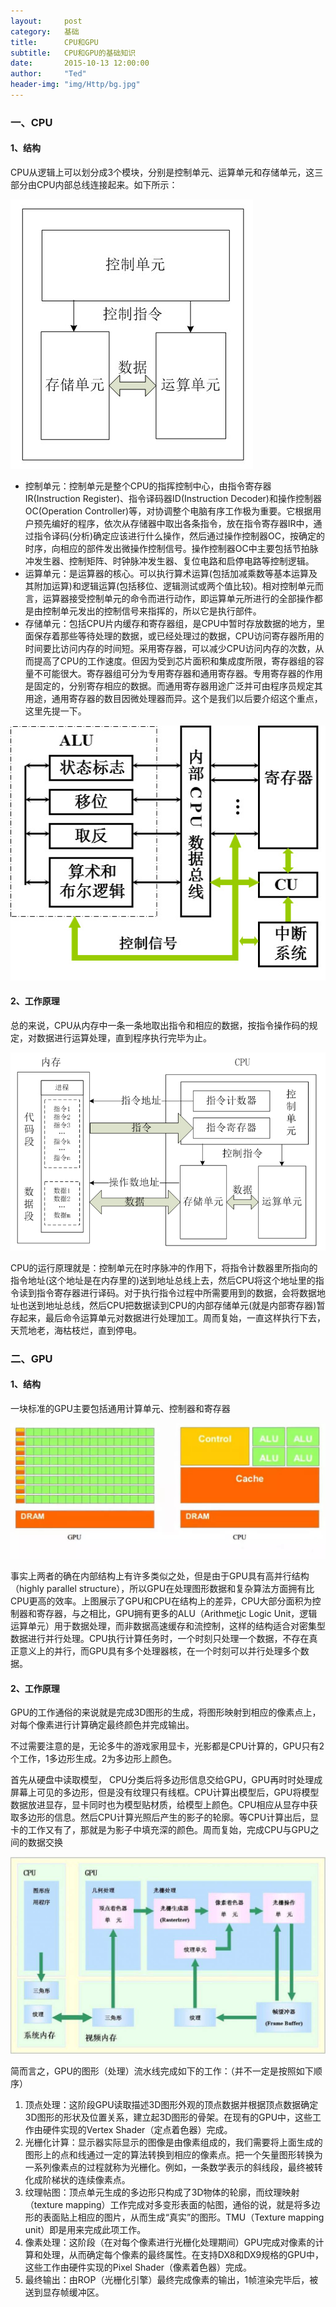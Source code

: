 ```yaml
---
layout:     post
category:   基础
title:      CPU和GPU
subtitle:   CPU和GPU的基础知识
date:       2015-10-13 12:00:00
author:     "Ted"
header-img: "img/Http/bg.jpg"
---
```


### 一、CPU

#### 1、结构

CPU从逻辑上可以划分成3个模块，分别是控制单元、运算单元和存储单元，这三部分由CPU内部总线连接起来。如下所示：

![img](/img/Simple_1/41.jpg)

- 控制单元：控制单元是整个CPU的指挥控制中心，由指令寄存器IR(Instruction Register)、指令译码器ID(Instruction Decoder)和操作控制器OC(Operation Controller)等，对协调整个电脑有序工作极为重要。它根据用户预先编好的程序，依次从存储器中取出各条指令，放在指令寄存器IR中，通过指令译码(分析)确定应该进行什么操作，然后通过操作控制器OC，按确定的时序，向相应的部件发出微操作控制信号。操作控制器OC中主要包括节拍脉冲发生器、控制矩阵、时钟脉冲发生器、复位电路和启停电路等控制逻辑。
- 运算单元：是运算器的核心。可以执行算术运算(包括加减乘数等基本运算及其附加运算)和逻辑运算(包括移位、逻辑测试或两个值比较)。相对控制单元而言，运算器接受控制单元的命令而进行动作，即运算单元所进行的全部操作都是由控制单元发出的控制信号来指挥的，所以它是执行部件。
- 存储单元：包括CPU片内缓存和寄存器组，是CPU中暂时存放数据的地方，里面保存着那些等待处理的数据，或已经处理过的数据，CPU访问寄存器所用的时间要比访问内存的时间短。采用寄存器，可以减少CPU访问内存的次数，从而提高了CPU的工作速度。但因为受到芯片面积和集成度所限，寄存器组的容量不可能很大。寄存器组可分为专用寄存器和通用寄存器。专用寄存器的作用是固定的，分别寄存相应的数据。而通用寄存器用途广泛并可由程序员规定其用途，通用寄存器的数目因微处理器而异。这个是我们以后要介绍这个重点，这里先提一下。

![img](/img/Simple_1/42.jpg)

#### 2、工作原理

总的来说，CPU从内存中一条一条地取出指令和相应的数据，按指令操作码的规定，对数据进行运算处理，直到程序执行完毕为止。

![img](/img/Simple_1/43.jpg)

CPU的运行原理就是：控制单元在时序脉冲的作用下，将指令计数器里所指向的指令地址(这个地址是在内存里的)送到地址总线上去，然后CPU将这个地址里的指令读到指令寄存器进行译码。对于执行指令过程中所需要用到的数据，会将数据地址也送到地址总线，然后CPU把数据读到CPU的内部存储单元(就是内部寄存器)暂存起来，最后命令运算单元对数据进行处理加工。周而复始，一直这样执行下去，天荒地老，海枯枝烂，直到停电。

### 二、GPU

#### 1、结构

一块标准的GPU主要包括通用计算单元、控制器和寄存器

![img](/img/Simple_1/44.jpg)

事实上两者的确在内部结构上有许多类似之处，但是由于GPU具有高并行结构（highly parallel structure），所以GPU在处理图形数据和复杂算法方面拥有比CPU更高的效率。上图展示了GPU和CPU在结构上的差异，CPU大部分面积为控制器和寄存器，与之相比，GPU拥有更多的ALU（Arithme[ti](http://www.elecfans.com/tags/%E5%BE%B7%E5%B7%9E%E4%BB%AA%E5%99%A8/)c Logic Unit，逻辑运算单元）用于数据处理，而非数据高速缓存和流控制，这样的结构适合对密集型数据进行并行处理。CPU执行计算任务时，一个时刻只处理一个数据，不存在真正意义上的并行，而GPU具有多个处理器核，在一个时刻可以并行处理多个数据。

#### 2、工作原理

GPU的工作通俗的来说就是完成3D图形的生成，将图形映射到相应的像素点上，对每个像素进行计算确定最终颜色并完成输出。

不过需要注意的是，无论多牛的游戏家用显卡，光影都是CPU计算的，GPU只有2个工作，1多边形生成。2为多边形上颜色。

首先从硬盘中读取模型， CPU分类后将多边形信息交给GPU，GPU再时时处理成屏幕上可见的多边形，但是没有纹理只有线框。CPU计算出模型后，GPU将模型数据放进显存，显卡同时也为模型贴材质，给模型上颜色。CPU相应从显存中获取多边形的信息。然后CPU计算光照后产生的影子的轮廓。等CPU计算出后，显卡的工作又有了，那就是为影子中填充深的颜色。周而复始，完成CPU与GPU之间的数据交换

![img](/img/Simple_1/45.jpg)

简而言之，GPU的图形（处理）流水线完成如下的工作：（并不一定是按照如下顺序）

1. 顶点处理：这阶段GPU读取描述3D图形外观的顶点数据并根据顶点数据确定3D图形的形状及位置关系，建立起3D图形的骨架。在现有的GPU中，这些工作由硬件实现的Vertex Shader（定点着色器）完成。
2. 光栅化计算：显示器实际显示的图像是由像素组成的，我们需要将上面生成的图形上的点和线通过一定的算法转换到相应的像素点。把一个矢量图形转换为一系列像素点的过程就称为光栅化。例如，一条数学表示的斜线段，最终被转化成阶梯状的连续像素点。
3. 纹理帖图：顶点单元生成的多边形只构成了3D物体的轮廓，而纹理映射（texture mapping）工作完成对多变形表面的帖图，通俗的说，就是将多边形的表面贴上相应的图片，从而生成“真实”的图形。TMU（Texture mapping unit）即是用来完成此项工作。
4. 像素处理：这阶段（在对每个像素进行光栅化处理期间）GPU完成对像素的计算和处理，从而确定每个像素的最终属性。在支持DX8和DX9规格的GPU中，这些工作由硬件实现的Pixel Shader（像素着色器）完成。
5. 最终输出：由ROP（光栅化引擎）最终完成像素的输出，1帧渲染完毕后，被送到显存帧缓冲区。
